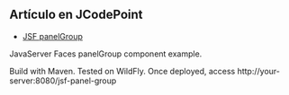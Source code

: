 ## Artículo en JCodePoint
* [JSF panelGroup](https://jcodepoint.com/jsf/etiquetas/jsf-panelgroup/)

JavaServer Faces panelGroup component example.

Build with Maven. Tested on WildFly. Once deployed, access http://your-server:8080/jsf-panel-group
